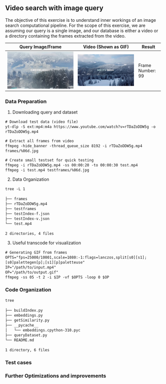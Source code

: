 ## Video search with image query
The objective of this exercise is to understand inner workings of an image search computational pipeline.
For the scope of this exercise, we are assuming our query is a single image, and our database is either 
a video or a directory containing the frames extracted from the video.

Query Image/Frame |  Video (Shown as GIF) | Result |
------------------|-----------------------|--------|
![Query](../../data/ex01/testframes/000100.jpg "Frame 100") | ![Video](../../assets/ex01-test.gif "Video") | Frame Number: 99 | 

### Data Preparation

1. Downloading query and dataset

```shell
# Download test data (video file)
yt-dlp -S ext:mp4:m4a https://www.youtube.com/watch?v=rTDaZoDDW5g -o rTDaZoDDW5g.mp4
```

```shell
# Extract all frames from video
ffmpeg -hide_banner -thread_queue_size 8192 -i rTDaZoDDW5g.mp4 frames/%06d.jpg
```

```shell
# Create small testset for quick testing
ffmpeg -i rTDaZoDDW5g.mp4 -ss 00:00:20 -to 00:00:30 test.mp4
ffmpeg -i test.mp4 testframes/%06d.jpg 
```
2. Data Organization
```shell
tree -L 1 

├── frames
├── rTDaZoDDW5g.mp4
├── testframes
├── testIndex-f.json
├── testIndex-v.json
└── test.mp4

2 directories, 4 files
```

3. Useful transcode for visualization 
```shell
# Generating GIF from frames
OPTS="fps=25000/10001,scale=1080:-1:flags=lanczos,split[s0][s1];[s0]palettegen[p];[s1][p]paletteuse"
IP="/path/to/input.mp4"
OP="/path/to/output.gif"
ffmpeg -ss 05 -t 2 -i $IP -vf $OPTS -loop 0 $OP
```

### Code Organization
```shell
tree

├── buildIndex.py
├── embeddings.py
├── getSimilarity.py
├── __pycache__
│   └── embeddings.cpython-310.pyc
├── queryDataset.py
└── README.md

1 directory, 6 files

```
### Test cases

### Further Optimizations and improvements